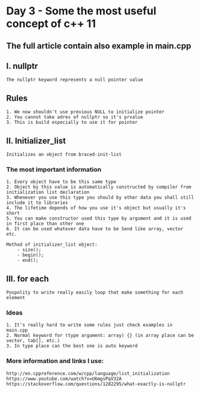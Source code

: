 # Day 3 - Some the most useful concept of c++ 11

## The full article contain also example in main.cpp

## I. nullptr
	The nullptr keyword represents a null pointer value

## Rules
	1. We now shouldn't use previous NULL to initialize pointer
	2. You cannot take adres of nullptr so it's prvalue
	3. This is build especially to use it for pointer

## II. Initializer_list
	Initializes an object from braced-init-list

### The most important information
	1. Every object have to be this same type
	2. Object by this value is automatically constructed by compiler from initialization list declaration
	3. Whenever you use this type you should by other data you shall still include it to libraries
	4. The lifetime depends of how you use it's object but usually it's short
	5. You can make constructor used this type by argument and it is used in first place than other one
	6. It can be used whatever data have to be Send like array, vector etc.

	Method of initializer_list object:
		- size(); 
		- begin();
		- end();



## III. for each
	Pospolity to write really easily loop that make something for each element
### Ideas
	1. It's really hard to write some rules just check examples in main.cpp
	2. Normal keyword for (type argument: array) {} (in array place can be vector, tab[], etc.)
	3. In type place can the best one is auto keyword



### More information and links I use:
	http://en.cppreference.com/w/cpp/language/list_initialization
	https://www.youtube.com/watch?v=U6mgsPqV32A
	https://stackoverflow.com/questions/1282295/what-exactly-is-nullptr